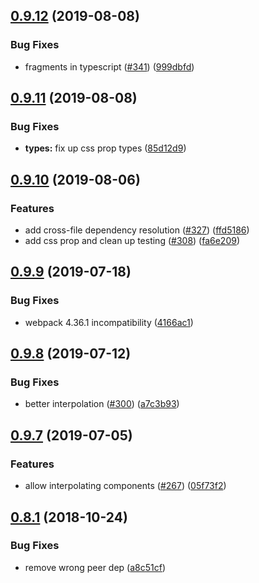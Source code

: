## [0.9.12](https://github.com/4Catalyzer/astroturf/compare/v0.9.11...v0.9.12) (2019-08-08)


### Bug Fixes

* fragments in typescript ([#341](https://github.com/4Catalyzer/astroturf/issues/341)) ([999dbfd](https://github.com/4Catalyzer/astroturf/commit/999dbfd))





## [0.9.11](https://github.com/4Catalyzer/astroturf/compare/v0.9.10...v0.9.11) (2019-08-08)


### Bug Fixes

* **types:** fix up css prop types ([85d12d9](https://github.com/4Catalyzer/astroturf/commit/85d12d9))





## [0.9.10](https://github.com/4Catalyzer/astroturf/compare/v0.9.9...v0.9.10) (2019-08-06)


### Features

* add cross-file dependency resolution ([#327](https://github.com/4Catalyzer/astroturf/issues/327)) ([ffd5186](https://github.com/4Catalyzer/astroturf/commit/ffd5186))
* add css prop and clean up testing ([#308](https://github.com/4Catalyzer/astroturf/issues/308)) ([fa6e209](https://github.com/4Catalyzer/astroturf/commit/fa6e209))





## [0.9.9](https://github.com/4Catalyzer/astroturf/compare/v0.9.8...v0.9.9) (2019-07-18)


### Bug Fixes

* webpack 4.36.1 incompatibility ([4166ac1](https://github.com/4Catalyzer/astroturf/commit/4166ac1))





## [0.9.8](https://github.com/4Catalyzer/astroturf/compare/v0.9.7...v0.9.8) (2019-07-12)


### Bug Fixes

* better interpolation ([#300](https://github.com/4Catalyzer/astroturf/issues/300)) ([a7c3b93](https://github.com/4Catalyzer/astroturf/commit/a7c3b93))





## [0.9.7](https://github.com/4Catalyzer/astroturf/compare/v0.9.6...v0.9.7) (2019-07-05)


### Features

* allow interpolating components ([#267](https://github.com/4Catalyzer/astroturf/issues/267)) ([05f73f2](https://github.com/4Catalyzer/astroturf/commit/05f73f2))





## [0.8.1](https://github.com/4Catalyzer/astroturf/compare/v0.8.0...v0.8.1) (2018-10-24)


### Bug Fixes

* remove wrong peer dep ([a8c51cf](https://github.com/4Catalyzer/astroturf/commit/a8c51cf))





